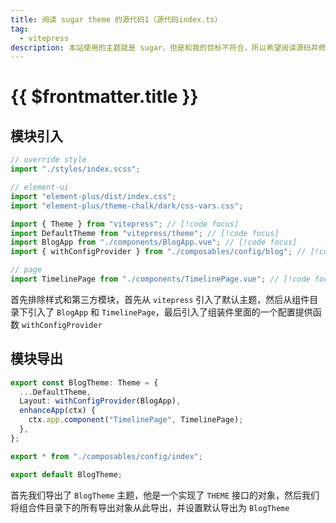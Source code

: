 ```yaml
---
title: 阅读 sugar theme 的源代码1（源代码index.ts）
tag:
  - vitepress
description: 本站使用的主题就是 sugar，但是和我的目标不符合，所以希望阅读源码并修改，此处为第一步：阅读源码
---
```


# {{ $frontmatter.title }}

## 模块引入

```typescript
// override style
import "./styles/index.scss";

// element-ui
import "element-plus/dist/index.css";
import "element-plus/theme-chalk/dark/css-vars.css";

import { Theme } from "vitepress"; // [!code focus]
import DefaultTheme from "vitepress/theme"; // [!code focus]
import BlogApp from "./components/BlogApp.vue"; // [!code focus]
import { withConfigProvider } from "./composables/config/blog"; // [!code focus]

// page
import TimelinePage from "./components/TimelinePage.vue"; // [!code focus]
```

首先排除样式和第三方模块，首先从 `vitepress` 引入了默认主题，然后从组件目录下引入了 `BlogApp` 和 `TimelinePage`，最后引入了组装件里面的一个配置提供函数 `withConfigProvider`

## 模块导出

```typescript
export const BlogTheme: Theme = {
  ...DefaultTheme,
  Layout: withConfigProvider(BlogApp),
  enhanceApp(ctx) {
    ctx.app.component("TimelinePage", TimelinePage);
  },
};

export * from "./composables/config/index";

export default BlogTheme;
```

首先我们导出了 `BlogTheme` 主题，他是一个实现了 `THEME` 接口的对象，然后我们将组合件目录下的所有导出对象从此导出，并设置默认导出为 `BlogTheme`
